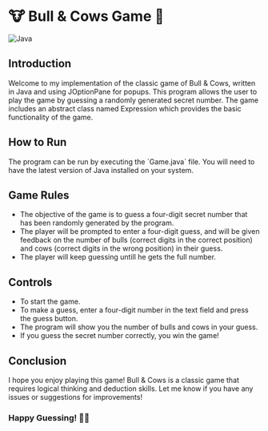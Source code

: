 <h1> 🐮 Bull & Cows Game 🐄 </h1>
<p>
  <img src="https://img.shields.io/badge/language-Java-orange.svg" alt="Java">
</p>
<h2> Introduction </h2>
<p>Welcome to my implementation of the classic game of Bull & Cows, written in Java and using JOptionPane for popups. This program allows the user to play the game by guessing a randomly generated secret number. The game includes an abstract class named Expression which provides the basic functionality of the game.</p>

<h2> How to Run </h2>
<p>The program can be run by executing the `Game.java` file. You will need to have the latest version of Java installed on your system.</p>

<h2> Game Rules </h2>
<ul>
<li>The objective of the game is to guess a four-digit secret number that has been randomly generated by the program.</li>
<li>The player will be prompted to enter a four-digit guess, and will be given feedback on the number of bulls (correct digits in the correct position) and cows (correct digits in the wrong position) in their guess.</li>
<li>The player will keep guessing untill he gets the full number.</li>
</ul>

<h2>Controls</h2>
<ul>
<li>To start the game.</li>
<li>To make a guess, enter a four-digit number in the text field and press the guess button.</li>
<li>The program will show you the number of bulls and cows in your guess.</li>
<li>If you guess the secret number correctly, you win the game!</li>
</ul>

<h2>Conclusion</h2>
<p>I hope you enjoy playing this game! Bull & Cows is a classic game that requires logical thinking and deduction skills. Let me know if you have any issues or suggestions for improvements!</p>
<h3>Happy Guessing! 🕵️‍♂️</h3>
